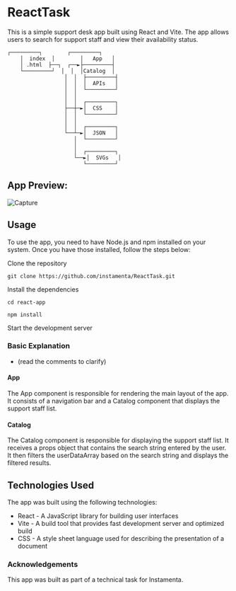 # ReactTask
This is a simple support desk app built using React and Vite. The app allows users to search for support staff and view their availability status.
```
┌─────────┐        ┌─────────┐
    │  index  │        │   App   │
    │ .html  ├──┐  ┌──►├─────────┤
    └─────────┘  │  │  │Catalog  │
                  │  │  ├─────────┤
                  │  │  │  APIs   │
                  │  │  └─────────┘
                  │  │
                  │  │  ┌─────────┐
                  ├──┼─►│  CSS    │
                  │  │  └─────────┘
                  │  │
                  │  │  ┌─────────┐
                  └──┴─►│  JSON   │
                     │  └─────────┘
                     │
                     │  ┌─────────┐
                     └──►│  SVGs   │
                        └─────────┘
```

## App Preview: 
![Capture](https://user-images.githubusercontent.com/98179343/225954614-25efa9b2-58cd-4b47-921e-d75e5f4cc5f9.PNG)

## Usage
To use the app, you need to have Node.js and npm installed on your system. Once you have those installed, follow the steps below:

Clone the repository

```
git clone https://github.com/instamenta/ReactTask.git
```
Install the dependencies

```
cd react-app
```
```
npm install
```
Start the development server
### Basic Explanation
* (read the comments to clarify)
#### App
The App component is responsible for rendering the main layout of the app.
It consists of a navigation bar and a Catalog component that displays the support staff list.

#### Catalog
The Catalog component is responsible for displaying the support staff list.
It receives a props object that contains the search string entered by the user.
It then filters the userDataArray based on the search string and displays the filtered results.

## Technologies Used
The app was built using the following technologies:

* React - A JavaScript library for building user interfaces
* Vite - A build tool that provides fast development server and optimized build
* CSS - A style sheet language used for describing the presentation of a document
### Acknowledgements
This app was built as part of a technical task for Instamenta.

